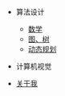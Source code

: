 - 算法设计
  - [数学](markdown\maths\math.md)
  - [图、树](markdown\graph\g.md)
  - [动态规划](markdown\dp\dp.md)

- 计算机视觉

- [关于我](markdown/aboutme.md)